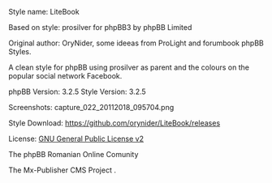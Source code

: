 Style name: LiteBook

Based on style: prosilver for phpBB3 by phpBB Limited

Original author: OryNider, some ideeas from ProLight and forumbook phpBB Styles.
 
A clean style for phpBB using prosilver as parent and the colours on the popular social network Facebook.


phpBB Version: 3.2.5 
Style Version: 3.2.5 

Screenshots: capture_022_20112018_095704.png 

Style Download: https://github.com/orynider/LiteBook/releases 

License: [GNU General Public License v2](http://opensource.org/licenses/GPL-2.0) 

The phpBB Romanian Online Comunity 

The Mx-Publisher CMS Project   .
